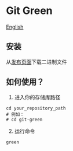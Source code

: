 # Git Green

[English](README.md)

## 安装

从[发布页面][]下载二进制文件

## 如何使用？

1. 进入你的存储库路径
```shell
cd your_repository_path
# 例如：
# cd git-green
```
2. 运行命令
```shell
green
```


[发布页面]: https://github.com/wangrunlin/git-green/releases/latest